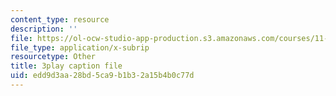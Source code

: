 ```yaml
---
content_type: resource
description: ''
file: https://ol-ocw-studio-app-production.s3.amazonaws.com/courses/11-601-introduction-to-environmental-policy-and-planning-fall-2016/edd9d3aa28bd5ca9b1b32a15b4b0c77d_lkq-QWxaxjw.vtt
file_type: application/x-subrip
resourcetype: Other
title: 3play caption file
uid: edd9d3aa-28bd-5ca9-b1b3-2a15b4b0c77d
---
```

